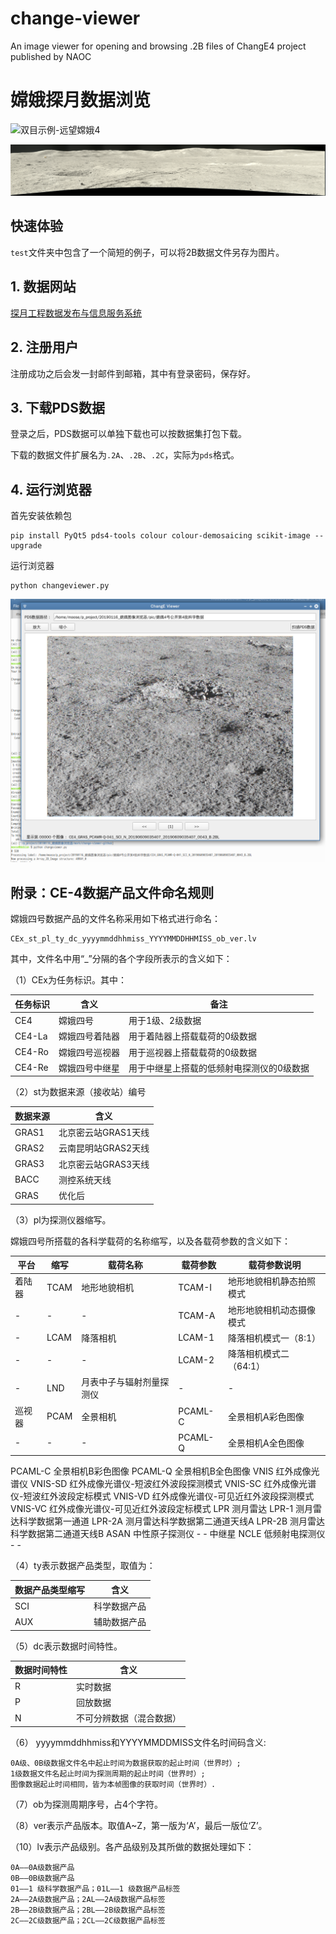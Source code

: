 # change-viewer
An image viewer for opening and browsing .2B files of ChangE4 project published by NAOC

# 嫦娥探月数据浏览

![双目示例-远望嫦娥4](sbs_C_0076.png)

![全景示例-远望嫦娥4](panorama_C_0123.png)

## 快速体验

`test`文件夹中包含了一个简短的例子，可以将2B数据文件另存为图片。

## 1. 数据网站

[探月工程数据发布与信息服务系统](http://moon.bao.ac.cn/)

## 2. 注册用户

注册成功之后会发一封邮件到邮箱，其中有登录密码，保存好。

## 3. 下载PDS数据

登录之后，PDS数据可以单独下载也可以按数据集打包下载。 

下载的数据文件扩展名为`.2A`、`.2B`、`.2C`，实际为`pds`格式。

## 4. 运行浏览器

首先安装依赖包

```
pip install PyQt5 pds4-tools colour colour-demosaicing scikit-image --upgrade
```

运行浏览器

```
python changeviewer.py
```

![运行截图](demo.png)

## 附录：CE-4数据产品文件命名规则

嫦娥四号数据产品的文件名称采用如下格式进行命名：

    CEx_st_pl_ty_dc_yyyymmddhhmiss_YYYYMMDDHHMISS_ob_ver.lv

其中，文件名中用“_”分隔的各个字段所表示的含义如下：

（1）CEx为任务标识。其中：

|  任务标识   |     	含义     |                	备注                 |
| ---------- | ------------ | ------------------------------------ |
| CE4        | 嫦娥四号      | 用于1级、2级数据                       |
| CE4-La     | 嫦娥四号着陆器 | 用于着陆器上搭载载荷的0级数据            |
| CE4-Ro 	 | 嫦娥四号巡视器 | 用于巡视器上搭载载荷的0级数据            |
| CE4-Re 	 | 嫦娥四号中继星 | 用于中继星上搭载的低频射电探测仪的0级数据 |

（2）st为数据来源（接收站）编号

| 数据来源 |        	含义        |
| ------- | ----------------- |
| GRAS1   | 北京密云站GRAS1天线 |
| GRAS2   | 云南昆明站GRAS2天线 |
| GRAS3   | 北京密云站GRAS3天线 |
| BACC    | 测控系统天线        |
| GRAS    | 优化后             |

（3）pl为探测仪器缩写。

嫦娥四号所搭载的各科学载荷的名称缩写，以及各载荷参数的含义如下：

|  平台  | 缩写 |        载荷名称        | 载荷参数 |      载荷参数说明       |
| ----- | ---- | --------------------- | ------- | --------------------- |
| 着陆器 | TCAM | 地形地貌相机            | TCAM-I  | 地形地貌相机静态拍照模式 |
| -     | -    | -                     | TCAM-A  | 地形地貌相机动态摄像模式 |
| -     | LCAM | 降落相机               | LCAM-1  | 降落相机模式一（8:1）   |
| -     | -    | -                     | LCAM-2  | 降落相机模式二（64:1）  |
| -     | LND  | 月表中子与辐射剂量探测仪 | -       | -                     |
| 巡视器 | PCAM | 全景相机               | PCAML-C | 全景相机A彩色图像       |
| -     | -    | -                     | PCAML-Q | 全景相机A全色图像       |
PCAML-C 	全景相机B彩色图像
PCAML-Q 	全景相机B全色图像
VNIS 	红外成像光谱仪 	VNIS-SD 	红外成像光谱仪-短波红外波段探测模式
VNIS-SC 	红外成像光谱仪-短波红外波段定标模式
VNIS-VD 	红外成像光谱仪-可见近红外波段探测模式
VNIS-VC 	红外成像光谱仪-可见近红外波段定标模式
LPR 	测月雷达 	LPR-1 	测月雷达科学数据第一通道
LPR-2A 	测月雷达科学数据第二通道天线A
LPR-2B 	测月雷达科学数据第二通道天线B
ASAN 	中性原子探测仪 	- 	-
中继星 	NCLE 	低频射电探测仪 	- 	-

（4）ty表示数据产品类型，取值为：

| 数据产品类型缩写 |    含义     |
| -------------- | ----------- |
| SCI            | 科学数据产品 |
| AUX            | 辅助数据产品 |

（5）dc表示数据时间特性。

| 数据时间特性 |          含义          |
| ----------- | --------------------- |
| R           | 实时数据               |
| P           | 回放数据               |
| N           | 不可分辨数据（混合数据） |

（6） yyyymmddhhmiss和YYYYMMDDMISS文件名时间码含义:

    0A级、0B级数据文件名中起止时间为数据获取的起止时间（世界时）;
    1级数据文件名起止时间为探测周期的起止时间（世界时）;
    图像数据起止时间相同，皆为本帧图像的获取时间（世界时）.

（7）ob为探测周期序号，占4个字符。

（8）ver表示产品版本。取值A~Z，第一版为‘A’，最后一版位‘Z’。

（10）lv表示产品级别。各产品级别及其所做的数据处理如下：

    0A——0A级数据产品
    0B——0B级数据产品
    01——1 级科学数据产品；01L——1 级数据产品标签
    2A——2A级数据产品；2AL——2A级数据产品标签
    2B——2B级数据产品；2BL——2B级数据产品标签
    2C——2C级数据产品；2CL——2C级数据产品标签
